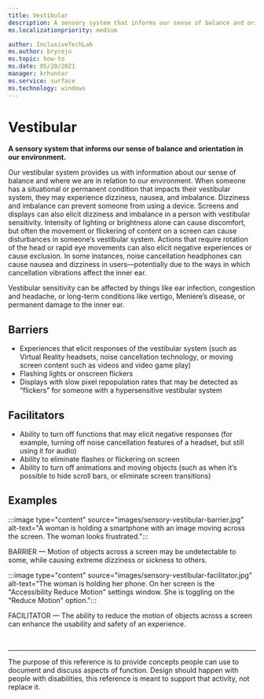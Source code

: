 ```yaml
---
title: Vestibular
description: A sensory system that informs our sense of balance and orientation in our environment 
ms.localizationpriority: medium

author: InclusiveTechLab
ms.author: brycejo 
ms.topic: how-to
ms.date: 05/20/2021
manager: krhunter
ms.service: surface
ms.technology: windows
---
```


# Vestibular

**A sensory system that informs our sense of balance and orientation in our environment.**

Our vestibular system provides us with information about our sense of balance and where we are in relation to our environment. When someone has a situational or permanent condition that impacts their vestibular system, they may experience dizziness, nausea, and imbalance. Dizziness and imbalance can prevent someone from using a device. Screens and displays can also elicit dizziness and imbalance in a person with vestibular sensitivity. Intensity of lighting or brightness alone can cause discomfort, but often the movement or flickering of content on a screen can cause disturbances in someone’s vestibular system. Actions that require rotation of the head or rapid eye movements can also elicit negative experiences or cause exclusion. In some instances, noise cancellation headphones can cause nausea and dizziness in users—potentially due to the ways in which cancellation vibrations affect the inner ear.

Vestibular sensitivity can be affected by things like ear infection, congestion and headache, or long-term conditions like vertigo, Meniere’s disease, or permanent damage to the inner ear.

## Barriers
* Experiences that elicit responses of the vestibular system (such as Virtual Reality headsets, noise cancellation technology, or moving screen content such as videos and video game play)​
* Flashing lights or onscreen flickers​
* Displays with slow pixel repopulation rates that may be detected as “flickers” for someone with a hypersensitive vestibular system

## Facilitators
* Ability to turn off functions that may elicit negative responses (for example, turning off noise cancellation features of a headset, but still using it for audio)​
* Ability to eliminate flashes or flickering on screen​
* Ability to turn off animations and moving objects (such as when it’s possible to hide scroll bars, or eliminate screen transitions)

## Examples

:::image type="content" source="images/sensory-vestibular-barrier.jpg" alt-text="A woman is holding a smartphone with an image moving across the screen. The woman looks frustrated.":::

BARRIER — Motion of objects across a screen may be undetectable to some, while causing extreme dizziness or sickness to others. 

:::image type="content" source="images/sensory-vestibular-facilitator.jpg" alt-text="The woman is holding her phone. On her screen is the &quot;Accessibility Reduce Motion&quot; settings window. She is toggling on the &quot;Reduce Motion&quot; option.":::

FACILITATOR — The ability to reduce the motion of objects across a screen can enhance the usability and safety of an experience. 

&nbsp;

[comment]: # (Footer statement)
___
The purpose of this reference is to provide concepts people can use to document and discuss aspects of function. Design should happen with people with disabilities, this reference is meant to support that activity, not replace it. 